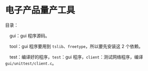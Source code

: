 

# 电子产品量产工具

目录：

　gui：gui 程序源码。

　tool：gui 程序要用到 `tslib`、`freetype`，所以要先安装这 2 个依赖。

　test：编译好的程序，`test`：gui 程序，`client`：测试网络程序，编译`gui/unittest/client.c`。

